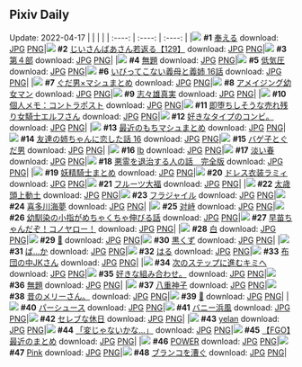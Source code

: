 ## Pixiv Daily
Update: 2022-04-17
|      |      |      |
| :----: | :----: | :----: |
|![](https://pixiv.microyu.workers.dev/c/240x480/img-master/img/2022/04/15/02/02/20/97631195_p0_master1200.jpg) **#1** [奉える](https://www.pixiv.net/artworks/97631195) download: [JPG](https://pixiv.microyu.workers.dev/img-original/img/2022/04/15/02/02/20/97631195_p0.jpg) [PNG](https://pixiv.microyu.workers.dev/img-original/img/2022/04/15/02/02/20/97631195_p0.png)|![](https://pixiv.microyu.workers.dev/c/240x480/img-master/img/2022/04/16/10/52/40/97656886_p0_master1200.jpg) **#2** [じいさんばあさん若返る【129】](https://www.pixiv.net/artworks/97656886) download: [JPG](https://pixiv.microyu.workers.dev/img-original/img/2022/04/16/10/52/40/97656886_p0.jpg) [PNG](https://pixiv.microyu.workers.dev/img-original/img/2022/04/16/10/52/40/97656886_p0.png)|![](https://pixiv.microyu.workers.dev/c/240x480/img-master/img/2022/04/15/00/00/07/97628677_p0_master1200.jpg) **#3** [第４部](https://www.pixiv.net/artworks/97628677) download: [JPG](https://pixiv.microyu.workers.dev/img-original/img/2022/04/15/00/00/07/97628677_p0.jpg) [PNG](https://pixiv.microyu.workers.dev/img-original/img/2022/04/15/00/00/07/97628677_p0.png)|
|![](https://pixiv.microyu.workers.dev/c/240x480/img-master/img/2022/04/16/18/09/48/97664064_p0_master1200.jpg) **#4** [無題](https://www.pixiv.net/artworks/97664064) download: [JPG](https://pixiv.microyu.workers.dev/img-original/img/2022/04/16/18/09/48/97664064_p0.jpg) [PNG](https://pixiv.microyu.workers.dev/img-original/img/2022/04/16/18/09/48/97664064_p0.png)|![](https://pixiv.microyu.workers.dev/c/240x480/img-master/img/2022/04/15/18/59/14/97641850_p0_master1200.jpg) **#5** [低気圧](https://www.pixiv.net/artworks/97641850) download: [JPG](https://pixiv.microyu.workers.dev/img-original/img/2022/04/15/18/59/14/97641850_p0.jpg) [PNG](https://pixiv.microyu.workers.dev/img-original/img/2022/04/15/18/59/14/97641850_p0.png)|![](https://pixiv.microyu.workers.dev/c/240x480/img-master/img/2022/04/16/00/19/21/97649953_p0_master1200.jpg) **#6** [いびってこない義母と義姉 16話](https://www.pixiv.net/artworks/97649953) download: [JPG](https://pixiv.microyu.workers.dev/img-original/img/2022/04/16/00/19/21/97649953_p0.jpg) [PNG](https://pixiv.microyu.workers.dev/img-original/img/2022/04/16/00/19/21/97649953_p0.png)|
|![](https://pixiv.microyu.workers.dev/c/240x480/img-master/img/2022/04/15/01/06/27/97630390_p0_master1200.jpg) **#7** [ぐだ男×マシュまとめ](https://www.pixiv.net/artworks/97630390) download: [JPG](https://pixiv.microyu.workers.dev/img-original/img/2022/04/15/01/06/27/97630390_p0.jpg) [PNG](https://pixiv.microyu.workers.dev/img-original/img/2022/04/15/01/06/27/97630390_p0.png)|![](https://pixiv.microyu.workers.dev/c/240x480/img-master/img/2022/04/16/16/43/13/97662458_p0_master1200.jpg) **#8** [アメイジング幼女マン](https://www.pixiv.net/artworks/97662458) download: [JPG](https://pixiv.microyu.workers.dev/img-original/img/2022/04/16/16/43/13/97662458_p0.jpg) [PNG](https://pixiv.microyu.workers.dev/img-original/img/2022/04/16/16/43/13/97662458_p0.png)|![](https://pixiv.microyu.workers.dev/c/240x480/img-master/img/2022/04/16/00/00/11/97649200_p0_master1200.jpg) **#9** [志々雄真実](https://www.pixiv.net/artworks/97649200) download: [JPG](https://pixiv.microyu.workers.dev/img-original/img/2022/04/16/00/00/11/97649200_p0.jpg) [PNG](https://pixiv.microyu.workers.dev/img-original/img/2022/04/16/00/00/11/97649200_p0.png)|
|![](https://pixiv.microyu.workers.dev/c/240x480/img-master/img/2022/04/16/09/00/02/97655584_p0_master1200.jpg) **#10** [個人メモ：コントラポスト](https://www.pixiv.net/artworks/97655584) download: [JPG](https://pixiv.microyu.workers.dev/img-original/img/2022/04/16/09/00/02/97655584_p0.jpg) [PNG](https://pixiv.microyu.workers.dev/img-original/img/2022/04/16/09/00/02/97655584_p0.png)|![](https://pixiv.microyu.workers.dev/c/240x480/img-master/img/2022/04/15/00/00/15/97628730_p0_master1200.jpg) **#11** [即堕ちしそうな売れ残り女騎士エルフさん](https://www.pixiv.net/artworks/97628730) download: [JPG](https://pixiv.microyu.workers.dev/img-original/img/2022/04/15/00/00/15/97628730_p0.jpg) [PNG](https://pixiv.microyu.workers.dev/img-original/img/2022/04/15/00/00/15/97628730_p0.png)|![](https://pixiv.microyu.workers.dev/c/240x480/img-master/img/2022/04/15/05/15/14/97632825_p0_master1200.jpg) **#12** [好きなタイプのコンビ。](https://www.pixiv.net/artworks/97632825) download: [JPG](https://pixiv.microyu.workers.dev/img-original/img/2022/04/15/05/15/14/97632825_p0.jpg) [PNG](https://pixiv.microyu.workers.dev/img-original/img/2022/04/15/05/15/14/97632825_p0.png)|
|![](https://pixiv.microyu.workers.dev/c/240x480/img-master/img/2022/04/16/18/04/04/97663956_p0_master1200.jpg) **#13** [最近のもちマシュまとめ](https://www.pixiv.net/artworks/97663956) download: [JPG](https://pixiv.microyu.workers.dev/img-original/img/2022/04/16/18/04/04/97663956_p0.jpg) [PNG](https://pixiv.microyu.workers.dev/img-original/img/2022/04/16/18/04/04/97663956_p0.png)|![](https://pixiv.microyu.workers.dev/c/240x480/img-master/img/2022/04/16/00/00/39/97649313_p0_master1200.jpg) **#14** [友達の姉ちゃんに恋した話 16](https://www.pixiv.net/artworks/97649313) download: [JPG](https://pixiv.microyu.workers.dev/img-original/img/2022/04/16/00/00/39/97649313_p0.jpg) [PNG](https://pixiv.microyu.workers.dev/img-original/img/2022/04/16/00/00/39/97649313_p0.png)|![](https://pixiv.microyu.workers.dev/c/240x480/img-master/img/2022/04/15/01/35/47/97630838_p0_master1200.jpg) **#15** [バゲ子とぐだ男](https://www.pixiv.net/artworks/97630838) download: [JPG](https://pixiv.microyu.workers.dev/img-original/img/2022/04/15/01/35/47/97630838_p0.jpg) [PNG](https://pixiv.microyu.workers.dev/img-original/img/2022/04/15/01/35/47/97630838_p0.png)|
|![](https://pixiv.microyu.workers.dev/c/240x480/img-master/img/2022/04/15/01/32/11/97630800_p0_master1200.jpg) **#16** [Ib](https://www.pixiv.net/artworks/97630800) download: [JPG](https://pixiv.microyu.workers.dev/img-original/img/2022/04/15/01/32/11/97630800_p0.jpg) [PNG](https://pixiv.microyu.workers.dev/img-original/img/2022/04/15/01/32/11/97630800_p0.png)|![](https://pixiv.microyu.workers.dev/c/240x480/img-master/img/2022/04/16/01/04/31/97650932_p0_master1200.jpg) **#17** [淡い春](https://www.pixiv.net/artworks/97650932) download: [JPG](https://pixiv.microyu.workers.dev/img-original/img/2022/04/16/01/04/31/97650932_p0.jpg) [PNG](https://pixiv.microyu.workers.dev/img-original/img/2022/04/16/01/04/31/97650932_p0.png)|![](https://pixiv.microyu.workers.dev/c/240x480/img-master/img/2022/04/16/00/01/45/97649388_p0_master1200.jpg) **#18** [悪霊を退治する人の話　完全版](https://www.pixiv.net/artworks/97649388) download: [JPG](https://pixiv.microyu.workers.dev/img-original/img/2022/04/16/00/01/45/97649388_p0.jpg) [PNG](https://pixiv.microyu.workers.dev/img-original/img/2022/04/16/00/01/45/97649388_p0.png)|
|![](https://pixiv.microyu.workers.dev/c/240x480/img-master/img/2022/04/15/01/28/51/97630744_p0_master1200.jpg) **#19** [妖精騎士まとめ](https://www.pixiv.net/artworks/97630744) download: [JPG](https://pixiv.microyu.workers.dev/img-original/img/2022/04/15/01/28/51/97630744_p0.jpg) [PNG](https://pixiv.microyu.workers.dev/img-original/img/2022/04/15/01/28/51/97630744_p0.png)|![](https://pixiv.microyu.workers.dev/c/240x480/img-master/img/2022/04/16/00/00/06/97649145_p0_master1200.jpg) **#20** [ドレス衣装ラミィ](https://www.pixiv.net/artworks/97649145) download: [JPG](https://pixiv.microyu.workers.dev/img-original/img/2022/04/16/00/00/06/97649145_p0.jpg) [PNG](https://pixiv.microyu.workers.dev/img-original/img/2022/04/16/00/00/06/97649145_p0.png)|![](https://pixiv.microyu.workers.dev/c/240x480/img-master/img/2022/04/16/20/30/00/97667315_p0_master1200.jpg) **#21** [フルーツ大福](https://www.pixiv.net/artworks/97667315) download: [JPG](https://pixiv.microyu.workers.dev/img-original/img/2022/04/16/20/30/00/97667315_p0.jpg) [PNG](https://pixiv.microyu.workers.dev/img-original/img/2022/04/16/20/30/00/97667315_p0.png)|
|![](https://pixiv.microyu.workers.dev/c/240x480/img-master/img/2022/04/15/18/54/06/97636282_p0_master1200.jpg) **#22** [太歳頭上動土](https://www.pixiv.net/artworks/97636282) download: [JPG](https://pixiv.microyu.workers.dev/img-original/img/2022/04/15/18/54/06/97636282_p0.jpg) [PNG](https://pixiv.microyu.workers.dev/img-original/img/2022/04/15/18/54/06/97636282_p0.png)|![](https://pixiv.microyu.workers.dev/c/240x480/img-master/img/2022/04/16/00/00/06/97649147_p0_master1200.jpg) **#23** [フラジャイル](https://www.pixiv.net/artworks/97649147) download: [JPG](https://pixiv.microyu.workers.dev/img-original/img/2022/04/16/00/00/06/97649147_p0.jpg) [PNG](https://pixiv.microyu.workers.dev/img-original/img/2022/04/16/00/00/06/97649147_p0.png)|![](https://pixiv.microyu.workers.dev/c/240x480/img-master/img/2022/04/15/04/06/19/97632388_p0_master1200.jpg) **#24** [喜多川海夢](https://www.pixiv.net/artworks/97632388) download: [JPG](https://pixiv.microyu.workers.dev/img-original/img/2022/04/15/04/06/19/97632388_p0.jpg) [PNG](https://pixiv.microyu.workers.dev/img-original/img/2022/04/15/04/06/19/97632388_p0.png)|
|![](https://pixiv.microyu.workers.dev/c/240x480/img-master/img/2022/04/15/00/00/01/97628614_p0_master1200.jpg) **#25** [对峙](https://www.pixiv.net/artworks/97628614) download: [JPG](https://pixiv.microyu.workers.dev/img-original/img/2022/04/15/00/00/01/97628614_p0.jpg) [PNG](https://pixiv.microyu.workers.dev/img-original/img/2022/04/15/00/00/01/97628614_p0.png)|![](https://pixiv.microyu.workers.dev/c/240x480/img-master/img/2022/04/16/00/25/05/97650088_p0_master1200.jpg) **#26** [幼馴染の小指がめちゃくちゃ伸びる話](https://www.pixiv.net/artworks/97650088) download: [JPG](https://pixiv.microyu.workers.dev/img-original/img/2022/04/16/00/25/05/97650088_p0.jpg) [PNG](https://pixiv.microyu.workers.dev/img-original/img/2022/04/16/00/25/05/97650088_p0.png)|![](https://pixiv.microyu.workers.dev/c/240x480/img-master/img/2022/04/15/11/12/34/97635639_p0_master1200.jpg) **#27** [早苗ちゃんだぞ！コノヤロー！](https://www.pixiv.net/artworks/97635639) download: [JPG](https://pixiv.microyu.workers.dev/img-original/img/2022/04/15/11/12/34/97635639_p0.jpg) [PNG](https://pixiv.microyu.workers.dev/img-original/img/2022/04/15/11/12/34/97635639_p0.png)|
|![](https://pixiv.microyu.workers.dev/c/240x480/img-master/img/2022/04/15/20/41/06/97644055_p0_master1200.jpg) **#28** [白](https://www.pixiv.net/artworks/97644055) download: [JPG](https://pixiv.microyu.workers.dev/img-original/img/2022/04/15/20/41/06/97644055_p0.jpg) [PNG](https://pixiv.microyu.workers.dev/img-original/img/2022/04/15/20/41/06/97644055_p0.png)|![](https://pixiv.microyu.workers.dev/c/240x480/img-master/img/2022/04/15/07/13/41/97633647_p0_master1200.jpg) **#29** [🍋](https://www.pixiv.net/artworks/97633647) download: [JPG](https://pixiv.microyu.workers.dev/img-original/img/2022/04/15/07/13/41/97633647_p0.jpg) [PNG](https://pixiv.microyu.workers.dev/img-original/img/2022/04/15/07/13/41/97633647_p0.png)|![](https://pixiv.microyu.workers.dev/c/240x480/img-master/img/2022/04/16/12/00/20/97657892_p0_master1200.jpg) **#30** [黒くず](https://www.pixiv.net/artworks/97657892) download: [JPG](https://pixiv.microyu.workers.dev/img-original/img/2022/04/16/12/00/20/97657892_p0.jpg) [PNG](https://pixiv.microyu.workers.dev/img-original/img/2022/04/16/12/00/20/97657892_p0.png)|
|![](https://pixiv.microyu.workers.dev/c/240x480/img-master/img/2022/04/15/00/00/02/97628617_p0_master1200.jpg) **#31** [ば…か](https://www.pixiv.net/artworks/97628617) download: [JPG](https://pixiv.microyu.workers.dev/img-original/img/2022/04/15/00/00/02/97628617_p0.jpg) [PNG](https://pixiv.microyu.workers.dev/img-original/img/2022/04/15/00/00/02/97628617_p0.png)|![](https://pixiv.microyu.workers.dev/c/240x480/img-master/img/2022/04/15/00/00/05/97628650_p0_master1200.jpg) **#32** [はる](https://www.pixiv.net/artworks/97628650) download: [JPG](https://pixiv.microyu.workers.dev/img-original/img/2022/04/15/00/00/05/97628650_p0.jpg) [PNG](https://pixiv.microyu.workers.dev/img-original/img/2022/04/15/00/00/05/97628650_p0.png)|![](https://pixiv.microyu.workers.dev/c/240x480/img-master/img/2022/04/17/12/56/09/97649517_p0_master1200.jpg) **#33** [布団の中JKさん](https://www.pixiv.net/artworks/97649517) download: [JPG](https://pixiv.microyu.workers.dev/img-original/img/2022/04/17/12/56/09/97649517_p0.jpg) [PNG](https://pixiv.microyu.workers.dev/img-original/img/2022/04/17/12/56/09/97649517_p0.png)|
|![](https://pixiv.microyu.workers.dev/c/240x480/img-master/img/2022/04/15/00/00/08/97628686_p0_master1200.jpg) **#34** [次のステップに進むキミへ](https://www.pixiv.net/artworks/97628686) download: [JPG](https://pixiv.microyu.workers.dev/img-original/img/2022/04/15/00/00/08/97628686_p0.jpg) [PNG](https://pixiv.microyu.workers.dev/img-original/img/2022/04/15/00/00/08/97628686_p0.png)|![](https://pixiv.microyu.workers.dev/c/240x480/img-master/img/2022/04/16/11/09/45/97657125_p0_master1200.jpg) **#35** [好きな組み合わせ。](https://www.pixiv.net/artworks/97657125) download: [JPG](https://pixiv.microyu.workers.dev/img-original/img/2022/04/16/11/09/45/97657125_p0.jpg) [PNG](https://pixiv.microyu.workers.dev/img-original/img/2022/04/16/11/09/45/97657125_p0.png)|![](https://pixiv.microyu.workers.dev/c/240x480/img-master/img/2022/04/16/23/22/00/97672068_p0_master1200.jpg) **#36** [無題](https://www.pixiv.net/artworks/97672068) download: [JPG](https://pixiv.microyu.workers.dev/img-original/img/2022/04/16/23/22/00/97672068_p0.jpg) [PNG](https://pixiv.microyu.workers.dev/img-original/img/2022/04/16/23/22/00/97672068_p0.png)|
|![](https://pixiv.microyu.workers.dev/c/240x480/img-master/img/2022/04/16/00/13/54/97649791_p0_master1200.jpg) **#37** [八重神子](https://www.pixiv.net/artworks/97649791) download: [JPG](https://pixiv.microyu.workers.dev/img-original/img/2022/04/16/00/13/54/97649791_p0.jpg) [PNG](https://pixiv.microyu.workers.dev/img-original/img/2022/04/16/00/13/54/97649791_p0.png)|![](https://pixiv.microyu.workers.dev/c/240x480/img-master/img/2022/04/16/15/32/11/97661251_p0_master1200.jpg) **#38** [昔のメリーさん。](https://www.pixiv.net/artworks/97661251) download: [JPG](https://pixiv.microyu.workers.dev/img-original/img/2022/04/16/15/32/11/97661251_p0.jpg) [PNG](https://pixiv.microyu.workers.dev/img-original/img/2022/04/16/15/32/11/97661251_p0.png)|![](https://pixiv.microyu.workers.dev/c/240x480/img-master/img/2022/04/15/19/22/33/97642325_p0_master1200.jpg) **#39** [🍁](https://www.pixiv.net/artworks/97642325) download: [JPG](https://pixiv.microyu.workers.dev/img-original/img/2022/04/15/19/22/33/97642325_p0.jpg) [PNG](https://pixiv.microyu.workers.dev/img-original/img/2022/04/15/19/22/33/97642325_p0.png)|
|![](https://pixiv.microyu.workers.dev/c/240x480/img-master/img/2022/04/15/08/09/22/97634120_p0_master1200.jpg) **#40** [パーシュース](https://www.pixiv.net/artworks/97634120) download: [JPG](https://pixiv.microyu.workers.dev/img-original/img/2022/04/15/08/09/22/97634120_p0.jpg) [PNG](https://pixiv.microyu.workers.dev/img-original/img/2022/04/15/08/09/22/97634120_p0.png)|![](https://pixiv.microyu.workers.dev/c/240x480/img-master/img/2022/04/15/05/00/01/97632734_p0_master1200.jpg) **#41** [バニー浜風](https://www.pixiv.net/artworks/97632734) download: [JPG](https://pixiv.microyu.workers.dev/img-original/img/2022/04/15/05/00/01/97632734_p0.jpg) [PNG](https://pixiv.microyu.workers.dev/img-original/img/2022/04/15/05/00/01/97632734_p0.png)|![](https://pixiv.microyu.workers.dev/c/240x480/img-master/img/2022/04/15/02/31/04/97631543_p0_master1200.jpg) **#42** [セレブな休日](https://www.pixiv.net/artworks/97631543) download: [JPG](https://pixiv.microyu.workers.dev/img-original/img/2022/04/15/02/31/04/97631543_p0.jpg) [PNG](https://pixiv.microyu.workers.dev/img-original/img/2022/04/15/02/31/04/97631543_p0.png)|
|![](https://pixiv.microyu.workers.dev/c/240x480/img-master/img/2022/04/15/19/52/37/97642901_p0_master1200.jpg) **#43** [yelan](https://www.pixiv.net/artworks/97642901) download: [JPG](https://pixiv.microyu.workers.dev/img-original/img/2022/04/15/19/52/37/97642901_p0.jpg) [PNG](https://pixiv.microyu.workers.dev/img-original/img/2022/04/15/19/52/37/97642901_p0.png)|![](https://pixiv.microyu.workers.dev/c/240x480/img-master/img/2022/04/15/00/08/55/97629097_p0_master1200.jpg) **#44** [「変じゃないかな…」](https://www.pixiv.net/artworks/97629097) download: [JPG](https://pixiv.microyu.workers.dev/img-original/img/2022/04/15/00/08/55/97629097_p0.jpg) [PNG](https://pixiv.microyu.workers.dev/img-original/img/2022/04/15/00/08/55/97629097_p0.png)|![](https://pixiv.microyu.workers.dev/c/240x480/img-master/img/2022/04/16/09/10/17/97655685_p0_master1200.jpg) **#45** [【FGO】最近のまとめ](https://www.pixiv.net/artworks/97655685) download: [JPG](https://pixiv.microyu.workers.dev/img-original/img/2022/04/16/09/10/17/97655685_p0.jpg) [PNG](https://pixiv.microyu.workers.dev/img-original/img/2022/04/16/09/10/17/97655685_p0.png)|
|![](https://pixiv.microyu.workers.dev/c/240x480/img-master/img/2022/04/15/01/51/17/97631054_p0_master1200.jpg) **#46** [POWER](https://www.pixiv.net/artworks/97631054) download: [JPG](https://pixiv.microyu.workers.dev/img-original/img/2022/04/15/01/51/17/97631054_p0.jpg) [PNG](https://pixiv.microyu.workers.dev/img-original/img/2022/04/15/01/51/17/97631054_p0.png)|![](https://pixiv.microyu.workers.dev/c/240x480/img-master/img/2022/04/15/15/38/01/97638597_p0_master1200.jpg) **#47** [Pink](https://www.pixiv.net/artworks/97638597) download: [JPG](https://pixiv.microyu.workers.dev/img-original/img/2022/04/15/15/38/01/97638597_p0.jpg) [PNG](https://pixiv.microyu.workers.dev/img-original/img/2022/04/15/15/38/01/97638597_p0.png)|![](https://pixiv.microyu.workers.dev/c/240x480/img-master/img/2022/04/16/17/19/18/97663062_p0_master1200.jpg) **#48** [ブランコを漕ぐ](https://www.pixiv.net/artworks/97663062) download: [JPG](https://pixiv.microyu.workers.dev/img-original/img/2022/04/16/17/19/18/97663062_p0.jpg) [PNG](https://pixiv.microyu.workers.dev/img-original/img/2022/04/16/17/19/18/97663062_p0.png)|
